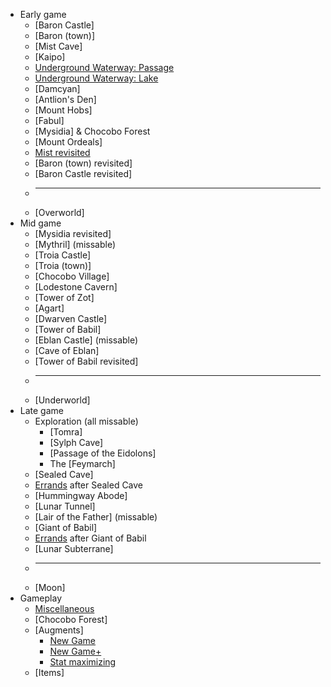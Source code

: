 * Early game
  * [Baron Castle]
  * [Baron (town)]
  * [Mist Cave]
  * [Kaipo]
  * [Underground Waterway: Passage](underground_waterway)
  * [Underground Waterway: Lake](underground_lake)
  * [Damcyan]
  * [Antlion's Den]
  * [Mount Hobs]
  * [Fabul]
  * [Mysidia] & Chocobo Forest
  * [Mount Ordeals]
  * [Mist revisited](Mist)
  * [Baron (town) revisited]
  * [Baron Castle revisited]
  * ---
  * [Overworld]
* Mid game
  * [Mysidia revisited]
  * [Mythril] (missable)
  * [Troia Castle]
  * [Troia (town)]
  * [Chocobo Village]
  * [Lodestone Cavern]
  * [Tower of Zot]
  * [Agart]
  * [Dwarven Castle]
  * [Tower of Babil]
  * [Eblan Castle] (missable)
  * [Cave of Eblan]
  * [Tower of Babil revisited]
  * ---
  * [Underworld]
* Late game
  * Exploration (all missable)
    * [Tomra]
    * [Sylph Cave]
    * [Passage of the Eidolons]
    * The [Feymarch]
  * [Sealed Cave]
  * [Errands](after_sealed_cave) after Sealed Cave
  * [Hummingway Abode]
  * [Lunar Tunnel]
  * [Lair of the Father] (missable)
  * [Giant of Babil]
  * [Errands](after_giant) after Giant of Babil
  * [Lunar Subterrane]
  * ---
  * [Moon]
* Gameplay
  * [Miscellaneous](gameplay)
  * [Chocobo Forest]
  * [Augments]
    * [New Game](aug_rec_ng)
    * [New Game+](aug_rec_ngp)
    * [Stat maximizing](stat_max)
  * [Items]
